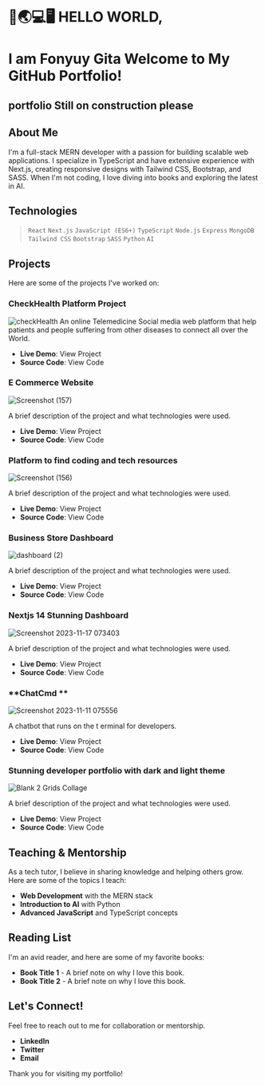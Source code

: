 # 👋🌏💻🖥 HELLO WORLD, 
# I am Fonyuy Gita Welcome to My GitHub Portfolio!
## portfolio Still on construction please

## About Me
I'm a full-stack MERN developer with a passion for building scalable web applications. I specialize in TypeScript and have extensive experience with Next.js, creating responsive designs with Tailwind CSS, Bootstrap, and SASS. When I'm not coding, I love diving into books and exploring the latest in AI.

## Technologies
> `React` `Next.js` `JavaScript (ES6+)` `TypeScript` `Node.js` `Express` `MongoDB` `Tailwind CSS` `Bootstrap` `SASS` `Python` `AI`

## Projects
Here are some of the projects I've worked on:

### **CheckHealth Platform Project**
![checkHealth](https://github.com/Fonyuygita/Fonyuygita/assets/89413571/033f683e-2d45-4004-a130-c92c8f6fceb3)
An online Telemedicine Social media web platform that help patients and people suffering from other diseases to connect all over the World.

- **Live Demo**: View Project <!-- Replace # with the project live URL -->
- **Source Code**: View Code <!-- Replace # with the GitHub repository URL -->

### **E Commerce Website**

![Screenshot (157)](https://github.com/Fonyuygita/Fonyuygita/assets/89413571/c6fd9954-40b3-4352-bb47-8b5e9fde96ec)

A brief description of the project and what technologies were used.
- **Live Demo**: View Project <!-- Replace # with the project live URL -->
- **Source Code**: View Code <!-- Replace # with the GitHub repository URL -->



### **Platform to find coding and tech resources**
![Screenshot (156)](https://github.com/Fonyuygita/Fonyuygita/assets/89413571/0538ab61-8f32-4adc-b761-dafdc20389a5)


A brief description of the project and what technologies were used.
- **Live Demo**: View Project <!-- Replace # with the project live URL -->
- **Source Code**: View Code <!-- Replace # with the GitHub repository URL -->



### **Business Store Dashboard**

![dashboard (2)](https://github.com/Fonyuygita/Fonyuygita/assets/89413571/b9ecbf0d-027e-473e-8cc2-aa2f96e46938)


A brief description of the project and what technologies were used.
- **Live Demo**: View Project <!-- Replace # with the project live URL -->
- **Source Code**: View Code <!-- Replace # with the GitHub repository URL -->



### **Nextjs 14 Stunning Dashboard**


![Screenshot 2023-11-17 073403](https://github.com/Fonyuygita/Fonyuygita/assets/89413571/2a8d4994-1f15-492c-8f68-18c1666824f4)


A brief description of the project and what technologies were used.
- **Live Demo**: View Project <!-- Replace # with the project live URL -->
- **Source Code**: View Code <!-- Replace # with the GitHub repository URL -->



### **ChatCmd **

![Screenshot 2023-11-11 075556](https://github.com/Fonyuygita/Fonyuygita/assets/89413571/9bc693bd-43f9-4db5-82fd-6343162d96c2)


A chatbot that runs on the t erminal for developers.
- **Live Demo**: View Project <!-- Replace # with the project live URL -->
- **Source Code**: View Code <!-- Replace # with the GitHub repository URL -->

  

### **Stunning developer portfolio with  dark and light theme**


![Blank 2 Grids Collage](https://github.com/Fonyuygita/Fonyuygita/assets/89413571/63a9ebc8-e670-4690-8e6d-d10e52a6456f)

A brief description of the project and what technologies were used.
- **Live Demo**: View Project <!-- Replace # with the project live URL -->
- **Source Code**: View Code <!-- Replace # with the GitHub repository URL -->

## Teaching & Mentorship
As a tech tutor, I believe in sharing knowledge and helping others grow. Here are some of the topics I teach:

- **Web Development** with the MERN stack
- **Introduction to AI** with Python
- **Advanced JavaScript** and TypeScript concepts

## Reading List
I'm an avid reader, and here are some of my favorite books:

- **Book Title 1** - A brief note on why I love this book.
- **Book Title 2** - A brief note on why I love this book.

## Let's Connect!
Feel free to reach out to me for collaboration or mentorship.

- **LinkedIn**
- **Twitter**
- **Email**

Thank you for visiting my portfolio!
